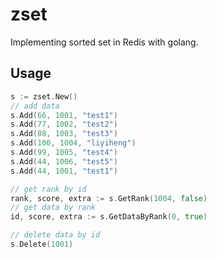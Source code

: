 # zset
Implementing sorted set in Redis with golang.

## Usage

```go
s := zset.New()
// add data
s.Add(66, 1001, "test1")
s.Add(77, 1002, "test2")
s.Add(88, 1003, "test3")
s.Add(100, 1004, "liyiheng")
s.Add(99, 1005, "test4")
s.Add(44, 1006, "test5")
s.Add(44, 1001, "test1")

// get rank by id
rank, score, extra := s.GetRank(1004, false)
// get data by rank
id, score, extra := s.GetDataByRank(0, true)

// delete data by id
s.Delete(1001)
```
